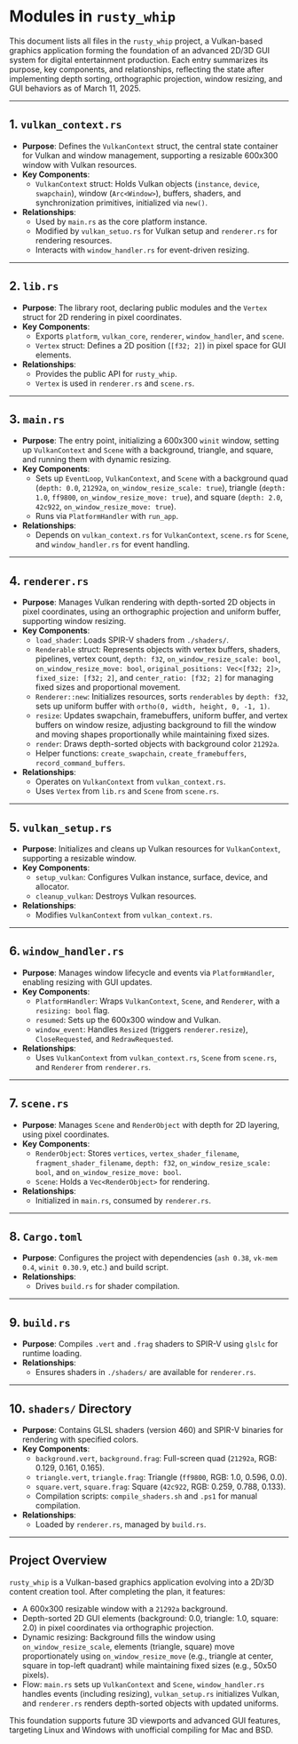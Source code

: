 # Modules in `rusty_whip`

This document lists all files in the `rusty_whip` project, a Vulkan-based graphics application forming the foundation of an advanced 2D/3D GUI system for digital entertainment production. Each entry summarizes its purpose, key components, and relationships, reflecting the state after implementing depth sorting, orthographic projection, window resizing, and GUI behaviors as of March 11, 2025.

---

## 1. `vulkan_context.rs`
- **Purpose**: Defines the `VulkanContext` struct, the central state container for Vulkan and window management, supporting a resizable 600x300 window with Vulkan resources.
- **Key Components**:
  - `VulkanContext` struct: Holds Vulkan objects (`instance`, `device`, `swapchain`), window (`Arc<Window>`), buffers, shaders, and synchronization primitives, initialized via `new()`.
- **Relationships**:
  - Used by `main.rs` as the core platform instance.
  - Modified by `vulkan_setuo.rs` for Vulkan setup and `renderer.rs` for rendering resources.
  - Interacts with `window_handler.rs` for event-driven resizing.

---

## 2. `lib.rs`
- **Purpose**: The library root, declaring public modules and the `Vertex` struct for 2D rendering in pixel coordinates.
- **Key Components**:
  - Exports `platform`, `vulkan_core`, `renderer`, `window_handler`, and `scene`.
  - `Vertex` struct: Defines a 2D position (`[f32; 2]`) in pixel space for GUI elements.
- **Relationships**:
  - Provides the public API for `rusty_whip`.
  - `Vertex` is used in `renderer.rs` and `scene.rs`.

---

## 3. `main.rs`
- **Purpose**: The entry point, initializing a 600x300 `winit` window, setting up `VulkanContext` and `Scene` with a background, triangle, and square, and running them with dynamic resizing.
- **Key Components**:
  - Sets up `EventLoop`, `VulkanContext`, and `Scene` with a background quad (`depth: 0.0`, `21292a`, `on_window_resize_scale: true`), triangle (`depth: 1.0`, `ff9800`, `on_window_resize_move: true`), and square (`depth: 2.0`, `42c922`, `on_window_resize_move: true`).
  - Runs via `PlatformHandler` with `run_app`.
- **Relationships**:
  - Depends on `vulkan_context.rs` for `VulkanContext`, `scene.rs` for `Scene`, and `window_handler.rs` for event handling.

---

## 4. `renderer.rs`
- **Purpose**: Manages Vulkan rendering with depth-sorted 2D objects in pixel coordinates, using an orthographic projection and uniform buffer, supporting window resizing.
- **Key Components**:
  - `load_shader`: Loads SPIR-V shaders from `./shaders/`.
  - `Renderable` struct: Represents objects with vertex buffers, shaders, pipelines, vertex count, `depth: f32`, `on_window_resize_scale: bool`, `on_window_resize_move: bool`, `original_positions: Vec<[f32; 2]>`, `fixed_size: [f32; 2]`, and `center_ratio: [f32; 2]` for managing fixed sizes and proportional movement.
  - `Renderer::new`: Initializes resources, sorts `renderables` by `depth: f32`, sets up uniform buffer with `ortho(0, width, height, 0, -1, 1)`.
  - `resize`: Updates swapchain, framebuffers, uniform buffer, and vertex buffers on window resize, adjusting background to fill the window and moving shapes proportionally while maintaining fixed sizes.
  - `render`: Draws depth-sorted objects with background color `21292a`.
  - Helper functions: `create_swapchain`, `create_framebuffers`, `record_command_buffers`.
- **Relationships**:
  - Operates on `VulkanContext` from `vulkan_context.rs`.
  - Uses `Vertex` from `lib.rs` and `Scene` from `scene.rs`.

---

## 5. `vulkan_setup.rs`
- **Purpose**: Initializes and cleans up Vulkan resources for `VulkanContext`, supporting a resizable window.
- **Key Components**:
  - `setup_vulkan`: Configures Vulkan instance, surface, device, and allocator.
  - `cleanup_vulkan`: Destroys Vulkan resources.
- **Relationships**:
  - Modifies `VulkanContext` from `vulkan_context.rs`.

---

## 6. `window_handler.rs`
- **Purpose**: Manages window lifecycle and events via `PlatformHandler`, enabling resizing with GUI updates.
- **Key Components**:
  - `PlatformHandler`: Wraps `VulkanContext`, `Scene`, and `Renderer`, with a `resizing: bool` flag.
  - `resumed`: Sets up the 600x300 window and Vulkan.
  - `window_event`: Handles `Resized` (triggers `renderer.resize`), `CloseRequested`, and `RedrawRequested`.
- **Relationships**:
  - Uses `VulkanContext` from `vulkan_context.rs`, `Scene` from `scene.rs`, and `Renderer` from `renderer.rs`.

---

## 7. `scene.rs`
- **Purpose**: Manages `Scene` and `RenderObject` with depth for 2D layering, using pixel coordinates.
- **Key Components**:
  - `RenderObject`: Stores `vertices`, `vertex_shader_filename`, `fragment_shader_filename`, `depth: f32`, `on_window_resize_scale: bool`, and `on_window_resize_move: bool`.
  - `Scene`: Holds a `Vec<RenderObject>` for rendering.
- **Relationships**:
  - Initialized in `main.rs`, consumed by `renderer.rs`.

---

## 8. `Cargo.toml`
- **Purpose**: Configures the project with dependencies (`ash 0.38`, `vk-mem 0.4`, `winit 0.30.9`, etc.) and build script.
- **Relationships**:
  - Drives `build.rs` for shader compilation.

---

## 9. `build.rs`
- **Purpose**: Compiles `.vert` and `.frag` shaders to SPIR-V using `glslc` for runtime loading.
- **Relationships**:
  - Ensures shaders in `./shaders/` are available for `renderer.rs`.

---

## 10. `shaders/` Directory
- **Purpose**: Contains GLSL shaders (version 460) and SPIR-V binaries for rendering with specified colors.
- **Key Components**:
  - `background.vert`, `background.frag`: Full-screen quad (`21292a`, RGB: 0.129, 0.161, 0.165).
  - `triangle.vert`, `triangle.frag`: Triangle (`ff9800`, RGB: 1.0, 0.596, 0.0).
  - `square.vert`, `square.frag`: Square (`42c922`, RGB: 0.259, 0.788, 0.133).
  - Compilation scripts: `compile_shaders.sh` and `.ps1` for manual compilation.
- **Relationships**:
  - Loaded by `renderer.rs`, managed by `build.rs`.

---

## Project Overview
`rusty_whip` is a Vulkan-based graphics application evolving into a 2D/3D content creation tool. After completing the plan, it features:
- A 600x300 resizable window with a `21292a` background.
- Depth-sorted 2D GUI elements (background: 0.0, triangle: 1.0, square: 2.0) in pixel coordinates via orthographic projection.
- Dynamic resizing: Background fills the window using `on_window_resize_scale`, elements (triangle, square) move proportionately using `on_window_resize_move` (e.g., triangle at center, square in top-left quadrant) while maintaining fixed sizes (e.g., 50x50 pixels).
- Flow: `main.rs` sets up `VulkanContext` and `Scene`, `window_handler.rs` handles events (including resizing), `vulkan_setup.rs` initializes Vulkan, and `renderer.rs` renders depth-sorted objects with updated uniforms.

This foundation supports future 3D viewports and advanced GUI features, targeting Linux and Windows with unofficial compiling for Mac and BSD.